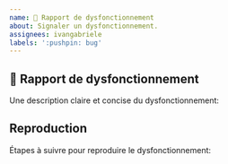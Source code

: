 ```yaml
---
name: 🐛 Rapport de dysfonctionnement
about: Signaler un dysfonctionnement.
assignees: ivangabriele
labels: ':pushpin: bug'
---
```


## 🐛 Rapport de dysfonctionnement

Une description claire et concise du dysfonctionnement:



## Reproduction

Étapes à suivre pour reproduire le dysfonctionnement:


